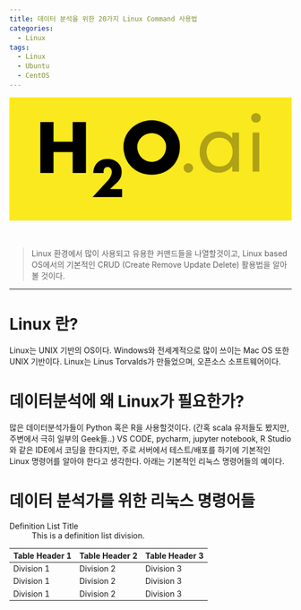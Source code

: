 ```yaml
---
title: 데이터 분석을 위한 20가지 Linux Command 사용법
categories:
  - Linux
tags:
  - Linux
  - Ubuntu
  - CentOS
---
```


![Preview](/assets/contents/2019-07-20/h2o-ai.png)

<br>

> Linux 환경에서 많이 사용되고 유용한 커맨드들을 나열할것이고, Linux based OS에서의 기본적인 CRUD (Create Remove Update Delete) 활용법을 알아 볼 것이다.

<!-- more -->

---

# Linux 란?

Linux는 UNIX 기반의 OS이다. Windows와 전세계적으로 많이 쓰이는 Mac OS 또한 UNIX 기반이다. Linux는 Linus Torvalds가 만들었으며, 오픈소스 소프트웨어이다.

# 데이터분석에 왜 Linux가 필요한가?

많은 데이터분석가들이 Python 혹은 R을 사용할것이다. (간혹 scala 유저들도 봤지만, 주변에서 극히 일부의 Geek들..) VS CODE, pycharm, jupyter notebook, R Studio 와 같은 IDE에서 코딩을 한다지만, 주로 서버에서 테스트/배포를 하기에 기본적인 Linux 명령어를 알아야 한다고 생각한다. 아래는 기본적인 리눅스 명령어들의 예이다.

# 데이터 분석가를 위한 리눅스 명령어들

<dl>
<dt>Definition List Title</dt>
<dd>This is a definition list division.</dd>
</dl>

| Table Header 1 | Table Header 2 | Table Header 3 |
| -------------- | -------------- | -------------- |
| Division 1     | Division 2     | Division 3     |
| Division 1     | Division 2     | Division 3     |
| Division 1     | Division 2     | Division 3     |
